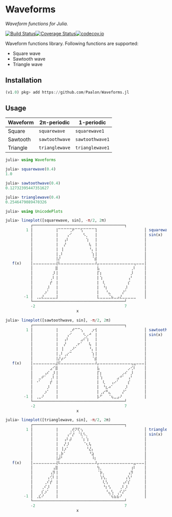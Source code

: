 # Waveforms

_Waveform functions for Julia._

[![Build Status](https://travis-ci.org/Paalon/Waveforms.jl.svg?branch=master)](https://travis-ci.org/Paalon/Waveforms.jl)[![Coverage Status](https://coveralls.io/repos/Paalon/Waveforms.jl/badge.svg?branch=master&service=github)](https://coveralls.io/github/Paalon/Waveforms.jl?branch=master)[![codecov.io](http://codecov.io/github/Paalon/Waveforms.jl/coverage.svg?branch=master)](http://codecov.io/github/Paalon/Waveforms.jl?branch=master)

Waveform functions library. Following functions are supported:

- Square wave
- Sawtooth wave
- Triangle wave

## Installation

```julia
(v1.0) pkg> add https://github.com/Paalon/Waveforms.jl
```

## Usage

| Waveform | 2π-periodic    | 1-periodic      |
| -------- | -------------- | --------------- |
| Square   | `squarewave`   | `squarewave1`   |
| Sawtooth | `sawtoothwave` | `sawtoothwave1` |
| Triangle | `trianglewave` | `trianglewave1` |

```julia
julia> using Waveforms

julia> squarewave(0.4)
1.0

julia> sawtoothwave(0.4)
0.12732395447351627

julia> trianglewave(0.4)
0.2546479089470326

julia> using UnicodePlots

julia> lineplot([squarewave, sin], -π/2, 2π)
           ┌────────────────────────────────────────┐
         1 │⠀⠀⠀⠀⠀⠀⠀⠀⢸⠉⠉⠉⠉⢉⠟⠉⠉⢫⠉⠉⠉⠉⢹⠀⠀⠀⠀⠀⠀⠀⠀⠀⠀⠀⠀⠀⠀⠀⠀⠀│ squarewave(x)
           │⠀⠀⠀⠀⠀⠀⠀⠀⢸⠀⠀⠀⢠⠊⠀⠀⠀⠀⠣⡀⠀⠀⢸⠀⠀⠀⠀⠀⠀⠀⠀⠀⠀⠀⠀⠀⠀⠀⠀⠀│ sin(x)
           │⠀⠀⠀⠀⠀⠀⠀⠀⢸⠀⠀⢠⠇⠀⠀⠀⠀⠀⠀⢱⠀⠀⢸⠀⠀⠀⠀⠀⠀⠀⠀⠀⠀⠀⠀⠀⠀⠀⠀⠀│
           │⠀⠀⠀⠀⠀⠀⠀⠀⢸⠀⠀⡜⠀⠀⠀⠀⠀⠀⠀⠀⢧⠀⢸⠀⠀⠀⠀⠀⠀⠀⠀⠀⠀⠀⠀⠀⠀⠀⠀⠀│
           │⠀⠀⠀⠀⠀⠀⠀⠀⢸⠀⢸⠀⠀⠀⠀⠀⠀⠀⠀⠀⠘⡄⢸⠀⠀⠀⠀⠀⠀⠀⠀⠀⠀⠀⠀⠀⠀⠀⠀⠀│
           │⠀⠀⠀⠀⠀⠀⠀⠀⢸⢀⠇⠀⠀⠀⠀⠀⠀⠀⠀⠀⠀⢱⢸⠀⠀⠀⠀⠀⠀⠀⠀⠀⠀⠀⠀⠀⠀⠀⠀⠀│
           │⠀⠀⠀⠀⠀⠀⠀⠀⢸⡜⠀⠀⠀⠀⠀⠀⠀⠀⠀⠀⠀⠈⣾⠀⠀⠀⠀⠀⠀⠀⠀⠀⠀⠀⠀⠀⠀⠀⠀⠀│
   f(x)    │⠤⠤⠤⠤⠤⠤⠤⠤⢼⠧⠤⠤⠤⠤⠤⠤⠤⠤⠤⠤⠤⠤⠼⡤⠤⠤⠤⠤⠤⠤⠤⠤⠤⠤⠤⠤⢤⠤⠤⠤│
           │⠀⠀⠀⠀⠀⠀⠀⠀⣿⠀⠀⠀⠀⠀⠀⠀⠀⠀⠀⠀⠀⠀⠀⣧⠀⠀⠀⠀⠀⠀⠀⠀⠀⠀⠀⢀⠇⠀⠀⠀│
           │⠀⠀⠀⠀⠀⠀⠀⡸⢸⠀⠀⠀⠀⠀⠀⠀⠀⠀⠀⠀⠀⠀⠀⡏⡆⠀⠀⠀⠀⠀⠀⠀⠀⠀⠀⡸⠀⠀⠀⠀│
           │⠀⠀⠀⠀⠀⠀⢀⠇⢸⠀⠀⠀⠀⠀⠀⠀⠀⠀⠀⠀⠀⠀⠀⡇⢱⠀⠀⠀⠀⠀⠀⠀⠀⠀⢠⠃⠀⠀⠀⠀│
           │⠀⠀⠀⠀⠀⠀⡞⠀⢸⠀⠀⠀⠀⠀⠀⠀⠀⠀⠀⠀⠀⠀⠀⡇⠀⢇⠀⠀⠀⠀⠀⠀⠀⠀⡎⠀⠀⠀⠀⠀│
           │⠀⠀⠀⠀⠀⡸⠀⠀⢸⠀⠀⠀⠀⠀⠀⠀⠀⠀⠀⠀⠀⠀⠀⡇⠀⠘⡆⠀⠀⠀⠀⠀⠀⡸⠀⠀⠀⠀⠀⠀│
           │⠀⠀⠀⠀⡰⠁⠀⠀⢸⠀⠀⠀⠀⠀⠀⠀⠀⠀⠀⠀⠀⠀⠀⡇⠀⠀⠘⣄⠀⠀⠀⠀⡜⠁⠀⠀⠀⠀⠀⠀│
        -1 │⠀⢀⣀⣜⣀⣀⣀⣀⣸⠀⠀⠀⠀⠀⠀⠀⠀⠀⠀⠀⠀⠀⠀⣇⣀⣀⣀⣈⣦⣀⣠⣜⣀⣀⣀⣀⣀⠀⠀⠀│
           └────────────────────────────────────────┘
           -2                                       7
                               x

julia> lineplot([sawtoothwave, sin], -π/2, 2π)
           ┌────────────────────────────────────────┐
         1 │⠀⠀⠀⠀⠀⠀⠀⠀⢸⠀⠀⠀⠀⢀⠞⠉⠉⢢⠀⠀⠀⡰⢺⠀⠀⠀⠀⠀⠀⠀⠀⠀⠀⠀⠀⠀⠀⠀⠀⠀│ sawtoothwave(x)
           │⠀⠀⠀⠀⠀⠀⠀⠀⢸⠀⠀⠀⢠⠊⠀⠀⠀⠀⠣⡠⠚⠀⢸⠀⠀⠀⠀⠀⠀⠀⠀⠀⠀⠀⠀⠀⠀⠀⠀⠀│ sin(x)
           │⠀⠀⠀⠀⠀⠀⠀⠀⢸⠀⠀⢠⠇⠀⠀⠀⠀⣠⠎⢱⠀⠀⢸⠀⠀⠀⠀⠀⠀⠀⠀⠀⠀⠀⠀⠀⠀⠀⠀⠀│
           │⠀⠀⠀⠀⠀⠀⠀⠀⢸⠀⠀⡜⠀⠀⠀⢀⠖⠁⠀⠀⢧⠀⢸⠀⠀⠀⠀⠀⠀⠀⠀⠀⠀⠀⠀⠀⠀⠀⠀⠀│
           │⠀⠀⠀⠀⠀⠀⠀⠀⢸⠀⢸⠀⠀⢀⠜⠁⠀⠀⠀⠀⠘⡄⢸⠀⠀⠀⠀⠀⠀⠀⠀⠀⠀⠀⠀⠀⠀⠀⠀⠀│
           │⠀⠀⠀⠀⠀⠀⠀⠀⢸⢀⠇⢀⡔⠉⠀⠀⠀⠀⠀⠀⠀⢱⢸⠀⠀⠀⠀⠀⠀⠀⠀⠀⠀⠀⠀⠀⠀⠀⠀⠀│
           │⠀⠀⠀⠀⠀⠀⠀⠀⢸⡜⡴⠊⠀⠀⠀⠀⠀⠀⠀⠀⠀⠈⣾⠀⠀⠀⠀⠀⠀⠀⠀⠀⠀⠀⠀⠀⠀⠀⠀⠀│
   f(x)    │⠤⠤⠤⠤⠤⠤⠤⠤⣼⠯⠤⠤⠤⠤⠤⠤⠤⠤⠤⠤⠤⠤⠼⡤⠤⠤⠤⠤⠤⠤⠤⠤⠤⠤⠤⢤⣤⠤⠤⠤│
           │⠀⠀⠀⠀⠀⠀⣠⠊⣿⠀⠀⠀⠀⠀⠀⠀⠀⠀⠀⠀⠀⠀⠀⣧⠀⠀⠀⠀⠀⠀⠀⠀⠀⠀⡠⢊⠇⠀⠀⠀│
           │⠀⠀⠀⠀⢠⠎⠀⡸⢸⠀⠀⠀⠀⠀⠀⠀⠀⠀⠀⠀⠀⠀⠀⡏⡆⠀⠀⠀⠀⠀⠀⠀⡠⠎⠀⡸⠀⠀⠀⠀│
           │⠀⠀⣀⠞⠁⠀⢀⠇⢸⠀⠀⠀⠀⠀⠀⠀⠀⠀⠀⠀⠀⠀⠀⡇⢱⠀⠀⠀⠀⠀⣠⠚⠁⠀⢠⠃⠀⠀⠀⠀│
           │⠀⠐⠁⠀⠀⠀⡞⠀⢸⠀⠀⠀⠀⠀⠀⠀⠀⠀⠀⠀⠀⠀⠀⡇⠀⢇⠀⠀⢠⠔⠁⠀⠀⠀⡎⠀⠀⠀⠀⠀│
           │⠀⠀⠀⠀⠀⡸⠀⠀⢸⠀⠀⠀⠀⠀⠀⠀⠀⠀⠀⠀⠀⠀⠀⡇⠀⠘⣆⠴⠁⠀⠀⠀⠀⡸⠀⠀⠀⠀⠀⠀│
           │⠀⠀⠀⠀⡰⠁⠀⠀⢸⠀⠀⠀⠀⠀⠀⠀⠀⠀⠀⠀⠀⠀⠀⡇⢀⡔⠛⣄⠀⠀⠀⠀⡜⠁⠀⠀⠀⠀⠀⠀│
        -1 │⠀⢀⣀⠜⠀⠀⠀⠀⢸⠀⠀⠀⠀⠀⠀⠀⠀⠀⠀⠀⠀⠀⠀⡧⠋⠀⠀⠈⢦⣀⣠⠜⠀⠀⠀⠀⠀⠀⠀⠀│
           └────────────────────────────────────────┘
           -2                                       7
                               x

julia> lineplot([trianglewave, sin], -π/2, 2π)
           ┌────────────────────────────────────────┐
         1 │⠀⠀⠀⠀⠀⠀⠀⠀⢸⠀⠀⠀⠀⢀⢞⠝⢏⢢⠀⠀⠀⠀⠀⠀⠀⠀⠀⠀⠀⠀⠀⠀⠀⠀⠀⠀⠀⠀⠀⠀│ trianglewave(x)
           │⠀⠀⠀⠀⠀⠀⠀⠀⢸⠀⠀⠀⢠⠊⡜⠀⠈⢇⠣⡀⠀⠀⠀⠀⠀⠀⠀⠀⠀⠀⠀⠀⠀⠀⠀⠀⠀⠀⠀⠀│ sin(x)
           │⠀⠀⠀⠀⠀⠀⠀⠀⢸⠀⠀⢠⠇⡼⠀⠀⠀⠈⡆⢱⠀⠀⠀⠀⠀⠀⠀⠀⠀⠀⠀⠀⠀⠀⠀⠀⠀⠀⠀⠀│
           │⠀⠀⠀⠀⠀⠀⠀⠀⢸⠀⠀⡜⡸⠀⠀⠀⠀⠀⠈⢆⢧⠀⠀⠀⠀⠀⠀⠀⠀⠀⠀⠀⠀⠀⠀⠀⠀⠀⠀⠀│
           │⠀⠀⠀⠀⠀⠀⠀⠀⢸⠀⢸⡰⠁⠀⠀⠀⠀⠀⠀⠘⣜⡄⠀⠀⠀⠀⠀⠀⠀⠀⠀⠀⠀⠀⠀⠀⠀⠀⠀⠀│
           │⠀⠀⠀⠀⠀⠀⠀⠀⢸⢀⡷⠁⠀⠀⠀⠀⠀⠀⠀⠀⠘⣵⠀⠀⠀⠀⠀⠀⠀⠀⠀⠀⠀⠀⠀⠀⠀⠀⠀⠀│
           │⠀⠀⠀⠀⠀⠀⠀⠀⢸⡼⠃⠀⠀⠀⠀⠀⠀⠀⠀⠀⠀⠸⡆⠀⠀⠀⠀⠀⠀⠀⠀⠀⠀⠀⠀⠀⠀⠀⠀⠀│
   f(x)    │⠤⠤⠤⠤⠤⠤⠤⠤⢼⠧⠤⠤⠤⠤⠤⠤⠤⠤⠤⠤⠤⠤⠼⡤⠤⠤⠤⠤⠤⠤⠤⠤⠤⠤⠤⠤⣤⠤⠤⠤│
           │⠀⠀⠀⠀⠀⠀⠀⢠⣿⠀⠀⠀⠀⠀⠀⠀⠀⠀⠀⠀⠀⠀⠀⢳⡀⠀⠀⠀⠀⠀⠀⠀⠀⠀⠀⢰⠇⠀⠀⠀│
           │⠀⠀⠀⠀⠀⠀⢠⡻⢸⠀⠀⠀⠀⠀⠀⠀⠀⠀⠀⠀⠀⠀⠀⠈⡷⡀⠀⠀⠀⠀⠀⠀⠀⠀⢠⡻⠀⠀⠀⠀│
           │⠀⠀⠀⠀⠀⢠⢊⠇⢸⠀⠀⠀⠀⠀⠀⠀⠀⠀⠀⠀⠀⠀⠀⠀⢱⢣⡀⠀⠀⠀⠀⠀⠀⢠⢣⠃⠀⠀⠀⠀│
           │⠀⠀⠀⠀⢀⠎⡞⠀⢸⠀⠀⠀⠀⠀⠀⠀⠀⠀⠀⠀⠀⠀⠀⠀⠀⢇⢣⠀⠀⠀⠀⠀⢠⠎⡎⠀⠀⠀⠀⠀│
           │⠀⠀⠀⢀⠎⡸⠀⠀⢸⠀⠀⠀⠀⠀⠀⠀⠀⠀⠀⠀⠀⠀⠀⠀⠀⠘⡆⢣⠀⠀⠀⢀⠇⡸⠀⠀⠀⠀⠀⠀│
           │⠀⠀⠀⡎⡰⠁⠀⠀⢸⠀⠀⠀⠀⠀⠀⠀⠀⠀⠀⠀⠀⠀⠀⠀⠀⠀⠘⣄⢣⠀⢀⠎⡜⠁⠀⠀⠀⠀⠀⠀│
        -1 │⠀⢀⣎⠜⠀⠀⠀⠀⢸⠀⠀⠀⠀⠀⠀⠀⠀⠀⠀⠀⠀⠀⠀⠀⠀⠀⠀⠈⢮⣦⣮⠜⠀⠀⠀⠀⠀⠀⠀⠀│
           └────────────────────────────────────────┘
           -2                                       7
                               x

```

